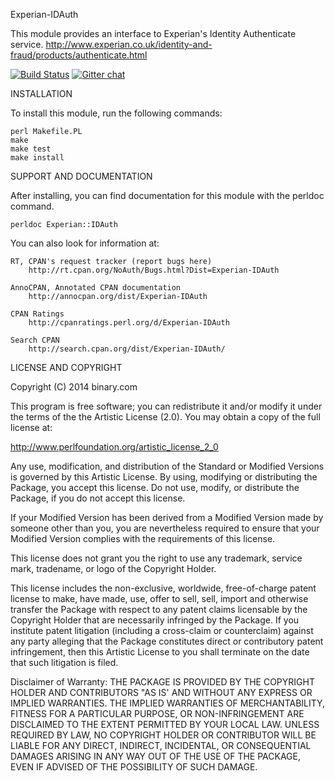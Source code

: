 Experian-IDAuth

This module provides an interface to Experian's Identity Authenticate service. 
http://www.experian.co.uk/identity-and-fraud/products/authenticate.html

[![Build Status](https://travis-ci.org/binary-com/perl-experian-idauth.svg?branch=master)](https://travis-ci.org/binary-com/perl-experian-idauth)
[![Gitter chat](https://badges.gitter.im/binary-com/perl-experian-idauth.png)](https://gitter.im/binary-com/perl-experian-idauth)

INSTALLATION

To install this module, run the following commands:

	perl Makefile.PL
	make
	make test
	make install

SUPPORT AND DOCUMENTATION

After installing, you can find documentation for this module with the
perldoc command.

    perldoc Experian::IDAuth

You can also look for information at:

    RT, CPAN's request tracker (report bugs here)
        http://rt.cpan.org/NoAuth/Bugs.html?Dist=Experian-IDAuth

    AnnoCPAN, Annotated CPAN documentation
        http://annocpan.org/dist/Experian-IDAuth

    CPAN Ratings
        http://cpanratings.perl.org/d/Experian-IDAuth

    Search CPAN
        http://search.cpan.org/dist/Experian-IDAuth/


LICENSE AND COPYRIGHT

Copyright (C) 2014 binary.com

This program is free software; you can redistribute it and/or modify it
under the terms of the the Artistic License (2.0). You may obtain a
copy of the full license at:

http://www.perlfoundation.org/artistic_license_2_0

Any use, modification, and distribution of the Standard or Modified
Versions is governed by this Artistic License. By using, modifying or
distributing the Package, you accept this license. Do not use, modify,
or distribute the Package, if you do not accept this license.

If your Modified Version has been derived from a Modified Version made
by someone other than you, you are nevertheless required to ensure that
your Modified Version complies with the requirements of this license.

This license does not grant you the right to use any trademark, service
mark, tradename, or logo of the Copyright Holder.

This license includes the non-exclusive, worldwide, free-of-charge
patent license to make, have made, use, offer to sell, sell, import and
otherwise transfer the Package with respect to any patent claims
licensable by the Copyright Holder that are necessarily infringed by the
Package. If you institute patent litigation (including a cross-claim or
counterclaim) against any party alleging that the Package constitutes
direct or contributory patent infringement, then this Artistic License
to you shall terminate on the date that such litigation is filed.

Disclaimer of Warranty: THE PACKAGE IS PROVIDED BY THE COPYRIGHT HOLDER
AND CONTRIBUTORS "AS IS' AND WITHOUT ANY EXPRESS OR IMPLIED WARRANTIES.
THE IMPLIED WARRANTIES OF MERCHANTABILITY, FITNESS FOR A PARTICULAR
PURPOSE, OR NON-INFRINGEMENT ARE DISCLAIMED TO THE EXTENT PERMITTED BY
YOUR LOCAL LAW. UNLESS REQUIRED BY LAW, NO COPYRIGHT HOLDER OR
CONTRIBUTOR WILL BE LIABLE FOR ANY DIRECT, INDIRECT, INCIDENTAL, OR
CONSEQUENTIAL DAMAGES ARISING IN ANY WAY OUT OF THE USE OF THE PACKAGE,
EVEN IF ADVISED OF THE POSSIBILITY OF SUCH DAMAGE.

